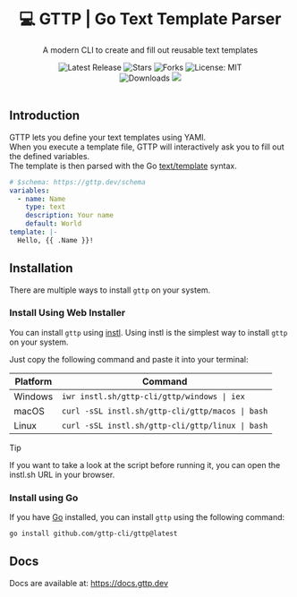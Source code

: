 <h1 align="center">💻 GTTP | Go Text Template Parser</h1>
<p align="center">A modern CLI to create and fill out reusable text templates</p>

<p align="center">

<a href="https://github.com/gttp-cli/gttp/releases" style="text-decoration: none">
    <img src="https://img.shields.io/github/v/release/gttp-cli/gttp?style=flat-square" alt="Latest Release">
</a>

<a href="https://github.com/gttp-cli/gttp/stargazers" style="text-decoration: none">
    <img src="https://img.shields.io/github/stars/gttp-cli/gttp.svg?style=flat-square" alt="Stars">
</a>

<a href="https://github.com/gttp-cli/gttp/fork" style="text-decoration: none">
    <img src="https://img.shields.io/github/forks/gttp-cli/gttp.svg?style=flat-square" alt="Forks">
</a>

<a href="https://opensource.org/licenses/MIT" style="text-decoration: none">
    <img src="https://img.shields.io/badge/License-MIT-yellow.svg?style=flat-square" alt="License: MIT">
</a>

<br/>

<a href="https://github.com/gttp-cli/gttp/releases" style="text-decoration: none">
    <img src="https://img.shields.io/badge/platform-windows%20%7C%20macos%20%7C%20linux-informational?style=for-the-badge" alt="Downloads">
</a>

 <a href="https://marvin.ws/twitter">
    <img src="https://img.shields.io/badge/Twitter-%40MarvinJWendt-1DA1F2?logo=twitter&style=for-the-badge"/>
</a>

<br/>
<br/>

</p>

## Introduction

GTTP lets you define your text templates using YAMl.  
When you execute a template file, GTTP will interactively ask you to fill out the defined variables.  
The template is then parsed with the Go [text/template](https://pkg.go.dev/text/template) syntax.

```yaml
# $schema: https://gttp.dev/schema
variables:
  - name: Name
    type: text
    description: Your name
    default: World
template: |-
  Hello, {{ .Name }}!
```

## Installation

There are multiple ways to install `gttp` on your system.

### Install Using Web Installer

You can install `gttp` using [instl](https://instl.sh).
Using instl is the simplest way to install `gttp` on your system.

Just copy the following command and paste it into your terminal:

| Platform | Command                                          |
|----------|--------------------------------------------------|
| Windows  | `iwr instl.sh/gttp-cli/gttp/windows \| iex`      |
| macOS    | `curl -sSL instl.sh/gttp-cli/gttp/macos \| bash` |
| Linux    | `curl -sSL instl.sh/gttp-cli/gttp/linux \| bash` |

> [!TIP]
> If you want to take a look at the script before running it, you can open the instl.sh URL in your browser.


### Install using Go

If you have [Go](https://go.dev) installed, you can install `gttp` using the following command:

```bash
go install github.com/gttp-cli/gttp@latest
```

## Docs

Docs are available at: https://docs.gttp.dev

